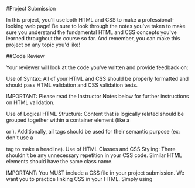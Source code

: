 #Project Submission

In this project, you'll use both HTML and CSS to make a professional-looking web page! Be sure to look through the notes you've taken to make sure you understand the fundamental HTML and CSS concepts you've learned throughout the course so far. And remember, you can make this project on any topic you'd like!

##Code Review

Your reviewer will look at the code you've written and provide feedback on:

Use of Syntax: All of your HTML and CSS should be properly formatted and should pass HTML validation and CSS validation tests.

IMPORTANT: Please read the Instructor Notes below for further instructions on HTML validation.

Use of Logical HTML Structure: Content that is logically related should be grouped together within a container element (like a <div> or <span>). Additionally, all tags should be used for their semantic purpose (ex: don't use a <p> tag to make a headline).
Use of HTML Classes and CSS Styling: There shouldn't be any unnecessary repetition in your CSS code. Similar HTML elements should have the same class name.

IMPORTANT: You MUST include a CSS file in your project submission. We want you to practice linking CSS in your HTML. Simply using <style> tags is not sufficient.

Use of Tags: Page uses tags correctly, e.g.<p> for paragraphs, <h1> for main heading, and so on.
Content Display: Page displays at least one image and some text.

We recommend that you look over the project rubric to make sure your project meets requirements.
